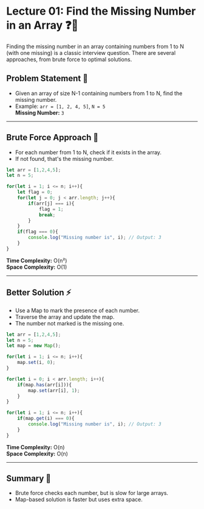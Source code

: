 # Lecture 01: Find the Missing Number in an Array ❓🔢

Finding the missing number in an array containing numbers from 1 to N (with one missing) is a classic interview question. There are several approaches, from brute force to optimal solutions.

## Problem Statement 🤔

- Given an array of size N-1 containing numbers from 1 to N, find the missing number.
- Example: `arr = [1, 2, 4, 5]`, `N = 5`  
  **Missing Number:** `3`

---

## Brute Force Approach 🐢

- For each number from 1 to N, check if it exists in the array.
- If not found, that's the missing number.

```javascript
let arr = [1,2,4,5];
let n = 5;

for(let i = 1; i <= n; i++){
    let flag = 0;
    for(let j = 0; j < arr.length; j++){
        if(arr[j] === i){
            flag = 1;
            break;
        }
    }
    if(flag === 0){
        console.log("Missing number is", i); // Output: 3
    }
}
```
**Time Complexity:** O(n²)  
**Space Complexity:** O(1)

---

## Better Solution ⚡

- Use a Map to mark the presence of each number.
- Traverse the array and update the map.
- The number not marked is the missing one.

```javascript
let arr = [1,2,4,5];
let n = 5;
let map = new Map();

for(let i = 1; i <= n; i++){
    map.set(i, 0);
}

for(let i = 0; i < arr.length; i++){
    if(map.has(arr[i])){
        map.set(arr[i], 1);
    }
}

for(let i = 1; i <= n; i++){
    if(map.get(i) === 0){
        console.log("Missing number is", i); // Output: 3
    }
}
```
**Time Complexity:** O(n)  
**Space Complexity:** O(n)

---

## Summary 🎉

- Brute force checks each number, but is slow for large arrays.
- Map-based solution is faster but uses extra space.